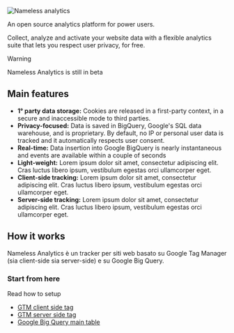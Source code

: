 ![Nameless analytics](https://namelessanalytics.com/img/Logo.svg)

An open source analytics platform for power users. 

Collect, analyze and activate your website data with a flexible analytics suite that lets you respect user privacy, for free.

> [!WARNING]
> Nameless Analytics is still in beta

## Main features
- **1° party data storage:** Cookies are released in a first-party context, in a secure and inaccessible mode to third parties.
- **Privacy-focused:** Data is saved in BigQuery, Google's SQL data warehouse, and is proprietary. By default, no IP or personal user data is tracked and it automatically respects user consent.
- **Real-time:** Data insertion into Google BigQuery is nearly instantaneous and events are available within a couple of seconds
- **Light-weight:** Lorem ipsum dolor sit amet, consectetur adipiscing elit. Cras luctus libero ipsum, vestibulum egestas orci ullamcorper eget.
- **Client-side tracking:** Lorem ipsum dolor sit amet, consectetur adipiscing elit. Cras luctus libero ipsum, vestibulum egestas orci ullamcorper eget.
- **Server-side tracking:** Lorem ipsum dolor sit amet, consectetur adipiscing elit. Cras luctus libero ipsum, vestibulum egestas orci ullamcorper eget.


## How it works
Nameless Analytics è un tracker per siti web basato su Google Tag Manager (sia client-side sia server-side) e su Google Big Query. 

### Start from here
Read how to setup 
- [GTM client side tag]()
- [GTM server side tag]()
- [Google Big Query main table]()
